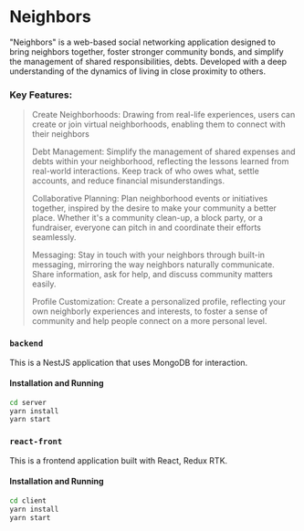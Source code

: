 # Neighbors
"Neighbors" is a web-based social networking application designed to bring neighbors together, foster stronger community bonds, and simplify the management of shared responsibilities, debts. Developed with a deep understanding of the dynamics of living in close proximity to others.

### Key Features:

>Create Neighborhoods: Drawing from real-life experiences, users can create or join virtual neighborhoods, enabling them to connect with their neighbors
>
>Debt Management: Simplify the management of shared expenses and debts within your neighborhood, reflecting the lessons learned from real-world interactions. Keep track of who owes what, settle accounts, and reduce financial misunderstandings.
>
>Collaborative Planning: Plan neighborhood events or initiatives together, inspired by the desire to make your community a better place. Whether it's a community clean-up, a block party, or a fundraiser, everyone can pitch in and coordinate their efforts seamlessly.
>
>Messaging: Stay in touch with your neighbors through built-in messaging, mirroring the way neighbors naturally communicate. Share information, ask for help, and discuss community matters easily.
>
>Profile Customization: Create a personalized profile, reflecting your own neighborly experiences and interests, to foster a sense of community and help people connect on a more personal level.

### `backend`

This is a NestJS application that uses MongoDB for interaction.

#### Installation and Running

```bash
cd server
yarn install
yarn start
```

### `react-front`
This is a frontend application built with React, Redux RTK.

#### Installation and Running
```bash
cd client
yarn install
yarn start
```
